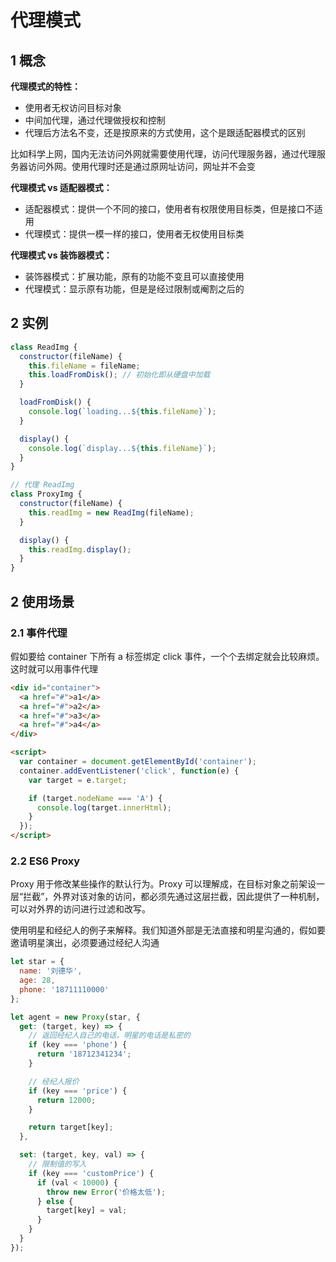 # 代理模式

## 1 概念

**代理模式的特性：**

- 使用者无权访问目标对象
- 中间加代理，通过代理做授权和控制
- 代理后方法名不变，还是按原来的方式使用，这个是跟适配器模式的区别

比如科学上网，国内无法访问外网就需要使用代理，访问代理服务器，通过代理服务器访问外网。使用代理时还是通过原网址访问，网址并不会变

**代理模式 vs 适配器模式：**

- 适配器模式：提供一个不同的接口，使用者有权限使用目标类，但是接口不适用
- 代理模式：提供一模一样的接口，使用者无权使用目标类

**代理模式 vs 装饰器模式：**

- 装饰器模式：扩展功能，原有的功能不变且可以直接使用
- 代理模式：显示原有功能，但是是经过限制或阉割之后的

## 2 实例

```js
class ReadImg {
  constructor(fileName) {
    this.fileName = fileName;
    this.loadFromDisk(); // 初始化即从硬盘中加载
  }

  loadFromDisk() {
    console.log(`loading...${this.fileName}`);
  }

  display() {
    console.log(`display...${this.fileName}`);
  }
}

// 代理 ReadImg
class ProxyImg {
  constructor(fileName) {
    this.readImg = new ReadImg(fileName);
  }

  display() {
    this.readImg.display();
  }
}
```

## 2 使用场景

### 2.1 事件代理

假如要给 container 下所有 a 标签绑定 click 事件，一个个去绑定就会比较麻烦。这时就可以用事件代理

```html
<div id="container">
  <a href="#">a1</a>
  <a href="#">a2</a>
  <a href="#">a3</a>
  <a href="#">a4</a>
</div>

<script>
  var container = document.getElementById('container');
  container.addEventListener('click', function(e) {
    var target = e.target;

    if (target.nodeName === 'A') {
      console.log(target.innerHtml);
    }
  });
</script>
```

### 2.2 ES6 Proxy

Proxy 用于修改某些操作的默认行为。Proxy 可以理解成，在目标对象之前架设一层“拦截”，外界对该对象的访问，都必须先通过这层拦截，因此提供了一种机制，可以对外界的访问进行过滤和改写。

使用明星和经纪人的例子来解释。我们知道外部是无法直接和明星沟通的，假如要邀请明星演出，必须要通过经纪人沟通

```javascript
let star = {
  name: '刘德华',
  age: 28,
  phone: '18711110000'
};

let agent = new Proxy(star, {
  get: (target, key) => {
    // 返回经纪人自己的电话，明星的电话是私密的
    if (key === 'phone') {
      return '18712341234';
    }

    // 经纪人报价
    if (key === 'price') {
      return 12000;
    }

    return target[key];
  },

  set: (target, key, val) => {
    // 限制值的写入
    if (key === 'customPrice') {
      if (val < 10000) {
        throw new Error('价格太低');
      } else {
        target[key] = val;
      }
    }
  }
});
```
